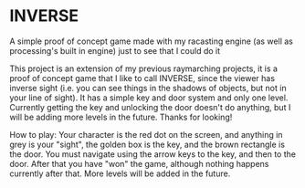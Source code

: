 # INVERSE
A simple proof of concept game made with my racasting engine (as well as processing's built in engine) just to see that I could do it

This project is an extension of my previous raymarching projects, it is a proof of concept game that I like to call INVERSE, since the viewer has 
inverse sight (i.e. you can see things in the shadows of objects, but not in your line of sight). It has a simple key and door system and only one 
level. Currently getting the key and unlocking the door doesn't do anything, but I will be adding more levels in the future. Thanks for looking!


How to play:
Your character is the red dot on the screen, and anything in grey is your "sight", the golden box is the key, and the brown rectangle is the door. You must navigate using the arrow keys to the key, and then to the door. After that you have "won" the game, although nothing happens currently after that. More levels will be added in the future.
